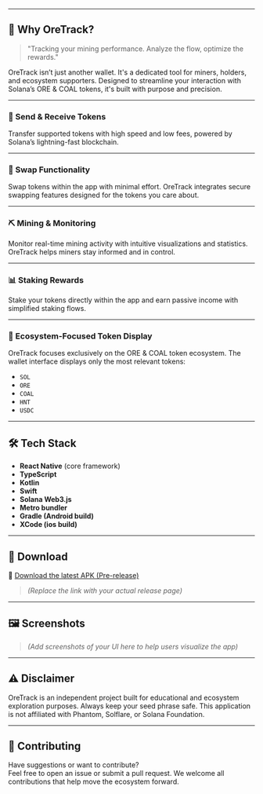 
---

## 💬 Why OreTrack?

> "Tracking your mining performance. Analyze the flow, optimize the rewards."

OreTrack isn’t just another wallet. It's a dedicated tool for miners, holders, and ecosystem supporters. Designed to streamline your interaction with Solana’s ORE & COAL tokens, it's built with purpose and precision.

---

### 💸 Send & Receive Tokens
Transfer supported tokens with high speed and low fees, powered by Solana’s lightning-fast blockchain.

---

### 🔄 Swap Functionality
Swap tokens within the app with minimal effort. OreTrack integrates secure swapping features designed for the tokens you care about.

---

### ⛏️ Mining & Monitoring
Monitor real-time mining activity with intuitive visualizations and statistics. OreTrack helps miners stay informed and in control.

---

### 📊 Staking Rewards
Stake your tokens directly within the app and earn passive income with simplified staking flows.

---

### 🧬 Ecosystem-Focused Token Display
OreTrack focuses exclusively on the ORE & COAL token ecosystem. The wallet interface displays only the most relevant tokens:

- `SOL`
- `ORE`
- `COAL`
- `HNT`
- `USDC`

---

## 🛠 Tech Stack

- **React Native** (core framework)
- **TypeScript**
- **Kotlin**
- **Swift**
- **Solana Web3.js**
- **Metro bundler**
- **Gradle (Android build)**
- **XCode (ios build)**

---

## 📱 Download

🔗 [Download the latest APK (Pre-release)](https://github.com/jeckhat/oretrack/releases)  
> *(Replace the link with your actual release page)*

---

## 🖼️ Screenshots
> *(Add screenshots of your UI here to help users visualize the app)*

---

## ⚠️ Disclaimer

OreTrack is an independent project built for educational and ecosystem exploration purposes. Always keep your seed phrase safe. This application is not affiliated with Phantom, Solflare, or Solana Foundation.

---

## 🤝 Contributing

Have suggestions or want to contribute?  
Feel free to open an issue or submit a pull request. We welcome all contributions that help move the ecosystem forward.